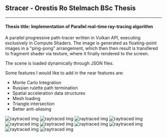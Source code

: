 ## Stracer - Orestis Ro Stelmach BSc Thesis
---
#### Thesis title: Implementation of Parallel real-time ray-tracing algorithm 

A parallel progressive path-tracer written in Vulkan API, executing exclusively in Compute Shaders.
The image is generated as floating-point images in a "ping-pong" arrangement, which then then
result is transfered to fragment shader via texture, where it finally rendered to the screen.

The scene is loaded dynamically through JSON files.

Some features I would like to add in the near features are:
* Monte Carlo Integration
* Russian rulette path termination
* Spatial acceleration data structures
* Mesh loading
* Triangle intersection
* Better anti-aliasing

![raytraced img](/Screenshots/Screenshot10.png)
![raytraced img](/Screenshots/Screenshot3.png)
![raytraced img](/Screenshots/Screenshot1.png)
![raytraced img](/Screenshots/Screenshot2.png)
![raytraced img](/Screenshots/Screenshot4.png)
![raytraced img](/Screenshots/Screenshot5.png)
![raytraced img](/Screenshots/Screenshot6.png)
![raytraced img](/Screenshots/Screenshot7.png)
![raytraced img](/Screenshots/Screenshot8.png)
![raytraced img](/Screenshots/Screenshot9.png)

